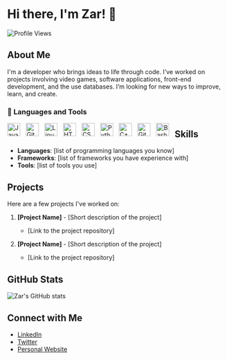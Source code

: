 # Hi there, I'm Zar! 👋

![Profile Views](https://komarev.com/ghpvc/?username=zar4488&color=blue)

## About Me

I'm a developer who brings ideas to life through code. I’ve worked on projects involving video games, software applications, front-end development, and the use databases. I’m looking for new ways to improve, learn, and create. 

### 🧰 Languages and Tools

<img align="left" alt="Java" width="30px" style="padding-right:10px;" src="https://cdn.jsdelivr.net/gh/devicons/devicon/icons/java/java-original.svg"/>
<img align="left" alt="Git" width="30px" style="padding-right:10px;" src="https://cdn.jsdelivr.net/gh/devicons/devicon/icons/git/git-original.svg" />
<img align="left" alt="Linux" width="30px" style="padding-right:10px;" src="https://cdn.jsdelivr.net/gh/devicons/devicon/icons/linux/linux-original.svg" />
<img align="left" alt="HTML" width="30px" style="padding-right:10px;" src="https://cdn.jsdelivr.net/gh/devicons/devicon/icons/html5/html5-plain.svg" />
<img align="left" alt="CSS" width="30px" style="padding-right:10px;" src="https://cdn.jsdelivr.net/gh/devicons/devicon/icons/css3/css3-plain.svg" />
<img align="left" alt="Python" width="30px" style="padding-right:10px;" src="https://cdn.jsdelivr.net/gh/devicons/devicon@latest/icons/python/python-original.svg" />
<img align="left" alt="C++" width="30px" style="padding-right:10px;" src="https://cdn.jsdelivr.net/gh/devicons/devicon@latest/icons/cplusplus/cplusplus-original.svg" />
<img align="left" alt="GitHub" width="30px" style="padding-right:10px;" src="https://cdn.jsdelivr.net/gh/devicons/devicon@latest/icons/github/github-original-wordmark.svg" />
<img align="left" alt="Bash" width="30px" style="padding-right:10px;" src="https://cdn.jsdelivr.net/gh/devicons/devicon@latest/icons/bash/bash-plain.svg" />

## Skills

- **Languages**: [list of programming languages you know]
- **Frameworks**: [list of frameworks you have experience with]
- **Tools**: [list of tools you use]

## Projects

Here are a few projects I've worked on:

1. **[Project Name]** - [Short description of the project]
   - [Link to the project repository]

2. **[Project Name]** - [Short description of the project]
   - [Link to the project repository]

## GitHub Stats

![Zar's GitHub stats](https://github-readme-stats.vercel.app/api?username=zar4488&show_icons=true&theme=radical)

## Connect with Me

- [LinkedIn](your-linkedin-profile)
- [Twitter](your-twitter-profile)
- [Personal Website](your-website)

<!---
zar4488/zar4488 is a ✨ special ✨ repository because its `README.md` (this file) appears on your GitHub profile.
You can click the Preview link to take a look at your changes.
--->
